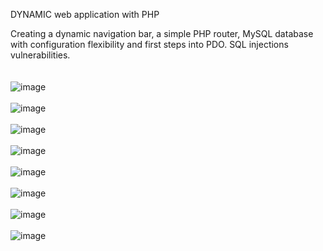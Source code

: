 DYNAMIC web application with PHP

Creating a dynamic navigation bar, a simple PHP router, MySQL database with configuration flexibility  and first steps into PDO. SQL injections vulnerabilities.<br><br><br>
![image](https://github.com/user-attachments/assets/3ad9cb4a-4f6e-4b26-8743-08496617da6d) <br><br>
![image](https://github.com/user-attachments/assets/d66cbec4-3345-43f3-86a2-a2c208fd0368) <br><br>
![image](https://github.com/user-attachments/assets/675a7b52-d4d5-4868-83ea-4d4983a6ba1d) <br><br>
![image](https://github.com/user-attachments/assets/19725485-f64c-4ba4-bca3-98d95bb54a5b) <br><br>
![image](https://github.com/user-attachments/assets/86ea4484-38b0-400f-b840-f0a3063cc78d) <br><br>
![image](https://github.com/user-attachments/assets/88cd37ba-9d98-45fc-9613-5f39005bc7f8) <br><br>
![image](https://github.com/user-attachments/assets/a54832ea-84cd-40d9-a1f8-6090ebd31d40) <br><br>
![image](https://github.com/user-attachments/assets/49dc72a8-6248-4d5d-9626-55bd0c8e7a4b) <br><br>



